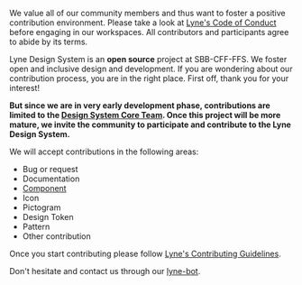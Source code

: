 <sbb-title level="1" text="Start Contributing" class="page-title"></sbb-title>

We value all of our community members and thus want to foster a positive contribution environment. Please take a look at
[Lyne's Code of Conduct](https://github.com/lyne-design-system/lyne/blob/master/CODE_OF_CONDUCT.md) before engaging in our workspaces. All contributors and participants agree to abide by its terms.

<sbb-title level="2" text="Our contribution model"></sbb-title>

Lyne Design System is an **open source** project at SBB-CFF-FFS. We foster
open and inclusive design and development. If you are wondering about our
contribution process, you are in the right place. First off, thank you for
your interest!

**But since we are in very early development phase, contributions are limited to
the [Design System Core Team](/about/glossary#design-system-core-team). Once this project will be more mature, we invite
the community to participate and contribute to the Lyne Design System.**

We will accept contributions in the following areas:

* Bug or request
* Documentation
* [Component](/contributing/component/)
* Icon
* Pictogram
* Design Token
* Pattern
* Other contribution

Once you start contributing please follow [Lyne's Contributing Guidelines](https://github.com/lyne-design-system/lyne/blob/master/CONTRIBUTING.md).

<sbb-title level="2" text="You found a bug? You want to give us feedback or help us improve the documentation?"></sbb-title>

Don't hesitate and contact us through our [lyne-bot](https://github.com/lyne-bot).

